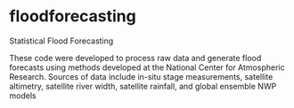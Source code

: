 # floodforecasting
Statistical Flood Forecasting

These code were developed to process raw data and generate flood forecasts using methods developed at the National Center for Atmospheric Research. Sources of data include in-situ stage measurements, satellite altimetry, satellite river width, satellite rainfall, and global ensemble NWP models
